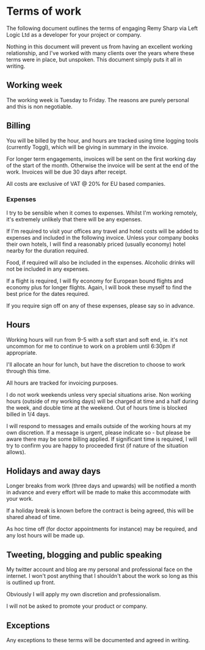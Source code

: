 # Terms of work

The following document outlines the terms of engaging Remy Sharp via Left Logic Ltd as a developer for your project or company.

Nothing in this document will prevent us from having an excellent working relationship, and I've worked with many clients over the years where these terms were in place, but unspoken. This document simply puts it all in writing.

## Working week

The working week is Tuesday to Friday. The reasons are purely personal and this is non negotiable.

## Billing

You will be billed by the hour, and hours are tracked using time logging tools (currently Toggl), which will be giving in summary in the invoice.

For longer term engagements, invoices will be sent on the first working day of the start of the month. Otherwise the invoice will be sent at the end of the work. Invoices will be due 30 days after receipt.

All costs are exclusive of VAT @ 20% for EU based companies.

### Expenses

I try to be sensible when it comes to expenses. Whilst I'm working remotely, it's extremely unlikely that there will be any expenses.

If I'm required to visit your offices any travel and hotel costs will be added to expenses and included in the following invoice. Unless your company books their own hotels, I will find a reasonably priced (usually economy) hotel nearby for the duration required.

Food, if required will also be included in the expenses. Alcoholic drinks will not be included in any expenses.

If a flight is required, I will fly economy for European bound flights and economy plus for longer flights. Again, I will book these myself to find the best price for the dates required.

If you require sign off on any of these expenses, please say so in advance.

## Hours

Working hours will run from 9-5 with a soft start and soft end, ie. it's not uncommon for me to continue to work on a problem until 6:30pm if appropriate.

I'll allocate an hour for lunch, but have the discretion to choose to work through this time. 

All hours are tracked for invoicing purposes.

I do not work weekends unless very special situations arise. Non working hours (outside of my working days) will be charged at time and a half during the week, and double time at the weekend. Out of hours time is blocked billed in 1/4 days.

I will respond to messages and emails outside of the working hours at my own discretion. If a message is urgent, please indicate so - but please be aware there may be some billing applied. If significant time is required, I will try to confirm you are happy to proceeded first (if nature of the situation allows).

## Holidays and away days

Longer breaks from work (three days and upwards) will be notified a month in advance and every effort will be made to make this accommodate with your work.

If a holiday break is known before the contract is being agreed, this will be shared ahead of time.

As hoc time off (for doctor appointments for instance) may be required, and any lost hours will be made up.

## Tweeting, blogging and public speaking

My twitter account and blog are my personal and professional face on the internet. I won't post anything that I shouldn't about the work so long as this is outlined up front.

Obviously I will apply my own discretion and professionalism.

I will not be asked to promote your product or company.

## Exceptions

Any exceptions to these terms will be documented and agreed in writing.
